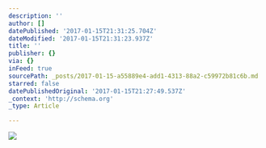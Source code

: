```yaml
---
description: ''
author: []
datePublished: '2017-01-15T21:31:25.704Z'
dateModified: '2017-01-15T21:31:23.937Z'
title: ''
publisher: {}
via: {}
inFeed: true
sourcePath: _posts/2017-01-15-a55889e4-add1-4313-88a2-c59972b81c6b.md
starred: false
datePublishedOriginal: '2017-01-15T21:27:49.537Z'
_context: 'http://schema.org'
_type: Article

---
```

![](https://the-grid-user-content.s3-us-west-2.amazonaws.com/a8b59082-336f-4804-9d75-5801474ec027.png)